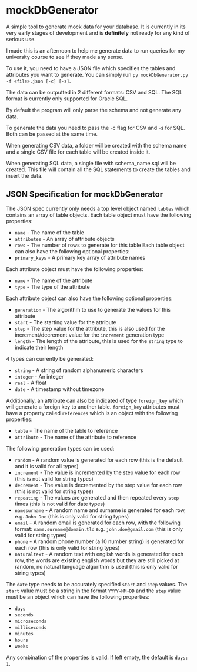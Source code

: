 # mockDbGenerator
A simple tool to generate mock data for your database.
It is currently in its very early stages of development and is **definitely** not ready for any kind of serious use.

I made this is an afternoon to help me generate data to run queries for my university course to see if they made any sense.

To use it, you need to have a JSON file which specifies the tables and attributes you want to generate. You can simply run `py mockDbGenerator.py -f <file>.json [-c] [-s]`. 

The data can be outputted in 2 different formats: CSV and SQL. The SQL format is currently only supported for Oracle SQL. 

By default the program will only parse the schema and not generate any data. 

To generate the data you need to pass the -c flag for CSV and -s for SQL. Both can be passed at the same time.

When generating CSV data, a folder will be created with the schema name and a single CSV file for each table will be created inside it.

When generating SQL data, a single file with schema_name.sql will be created. This file will contain all the SQL statements to create the tables and insert the data.
## JSON Specification for mockDbGenerator
The JSON spec currently only needs a top level object named `tables` which contains an array of table objects.
Each table object must have the following properties:
* `name` - The name of the table
* `attributes` - An array of attribute objects
* `rows` - The number of rows to generate for this table
Each table object can also have the following optional properties:
* `primary_keys` - A primary key array of attribute names

Each attribute object must have the following properties:
* `name` - The name of the attribute
* `type` - The type of the attribute

Each attribute object can also have the following optional properties:
* `generation` - The algorithm to use to generate the values for this attribute
* `start` - The starting value for the attribute
* `step` - The step value for the attribute, this is also used for the increment/decrement value for the `increment` generation type
* `length` - The length of the attribute, this is used for the `string` type to indicate their length

4 types can currently be generated:
* `string` - A string of random alphanumeric characters
* `integer` - An integer
* `real` - A float
* `date` - A timestamp without timezone

Additionally, an attribute can also be indicated of type `foreign_key` which will generate a foreign key to another table. `foreign_key` attributes must have a property called `references` which is an object with the following properties:
* `table` - The name of the table to reference
* `attribute` - The name of the attribute to reference

The following generation types can be used:
* `random` - A random value is generated for each row (this is the default and it is valid for all types)
* `increment` - The value is incremented by the step value for each row (this is not valid for string types)
* `decrement` - The value is decremented by the step value for each row (this is not valid for string types)
* `repeating` - The values are generated and then repeated every `step` times (this is not valid for date types)
* `namesurname` - A random name and surname is generated for each row, e.g. `John Doe` (this is only valid for string types)
* `email` - A random email is generated for each row, with the following format: `name.surname@domain.tld` e.g. `john.doe@gmail.com` (this is only valid for string types)
* `phone` - A random phone number (a 10 number string) is generated for each row (this is only valid for string types)
* `naturaltext` - A random text with english words is generated for each row, the words are existing english words but they are still picked at random, no natural language algorithm is used (this is only valid for string types)

The `date` type needs to be accurately specified `start` and `step` values. The `start` value must be a string in the format `YYYY-MM-DD` and the `step` value must be an object which can have the following properties:
* `days`
* `seconds`
* `microseconds`
* `milliseconds`
* `minutes`
* `hours`
* `weeks`

Any combination of the properties is valid. If left empty, the default is `days: 1`.


